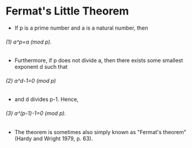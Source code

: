 # Fermat's Little Theorem
* If p is a prime number and a is a natural number, then
###### (1) a^p=a (mod p). 	
* Furthermore, if p does not divide a, then there exists some smallest exponent d such that
###### (2) a^d-1=0 (mod p) 	
* and d divides p-1. Hence,
###### (3) a^(p-1)-1=0 (mod p). 	
* The theorem is sometimes also simply known as "Fermat's theorem" (Hardy and Wright 1979, p. 63).
